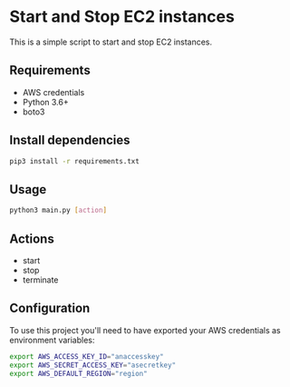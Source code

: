 # Start and Stop EC2 instances
This is a simple script to start and stop EC2 instances.

## Requirements
- AWS credentials
- Python 3.6+
- boto3

## Install dependencies
```bash
pip3 install -r requirements.txt
```

## Usage
```bash
python3 main.py [action] 
```
## Actions
- start
- stop
- terminate

## Configuration
To use this project you'll need to have exported your AWS credentials as environment variables:
```bash
export AWS_ACCESS_KEY_ID="anaccesskey"
export AWS_SECRET_ACCESS_KEY="asecretkey"
export AWS_DEFAULT_REGION="region"
```
